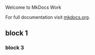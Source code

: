  Welcome to MkDocs Work

For full documentation visit [mkdocs.org](https://www.mkdocs.org).

## block 1

### block 3